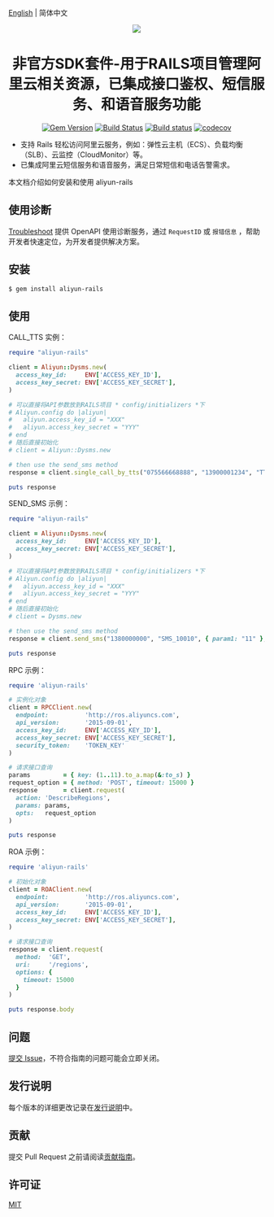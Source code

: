 [English](./README.md) | 简体中文


<p align="center">
<a href=" https://www.alibabacloud.com"><img src="https://aliyunsdk-pages.alicdn.com/icons/Aliyun.svg"></a>
</p>

<h1 align="center">非官方SDK套件-用于RAILS项目管理阿里云相关资源，已集成接口鉴权、短信服务、和语音服务功能</h1>

<p align="center">
<a href="https://badge.fury.io/rb/aliyun-rails"><img src="https://badge.fury.io/rb/aliyun-rails.svg" alt="Gem Version"></a>
<a href="https://travis-ci.org/ciscolive/aliyun-rails"><img src="https://travis-ci.org/ciscolive/aliyun-rails.svg?branch=master" alt="Build Status"></a>
<a href="https://ci.appveyor.com/project/ciscolive/aliyun-rails/branch/master"><img src="https://ci.appveyor.com/api/projects/status/uyepkk5bjbynofvu/branch/master?svg=true" alt="Build status"></a>
<a href="https://codecov.io/gh/ciscolive/aliyun-rails"><img src="https://codecov.io/gh/ciscolive/aliyun-rails/branch/master/graph/badge.svg" alt="codecov"></a>
</p>


- 支持 Rails 轻松访问阿里云服务，例如：弹性云主机（ECS）、负载均衡（SLB）、云监控（CloudMonitor）等。 
- 已集成阿里云短信服务和语音服务，满足日常短信和电话告警需求。

本文档介绍如何安装和使用 aliyun-rails

## 使用诊断

[Troubleshoot](https://troubleshoot.api.aliyun.com/?source=github_sdk) 提供 OpenAPI 使用诊断服务，通过 `RequestID` 或 `报错信息`
，帮助开发者快速定位，为开发者提供解决方案。

## 安装

```sh
$ gem install aliyun-rails
```

## 使用

CALL_TTS 实例：

```ruby
require "aliyun-rails"

client = Aliyun::Dysms.new(
  access_key_id:     ENV['ACCESS_KEY_ID'],
  access_key_secret: ENV['ACCESS_KEY_SECRET'],
)

# 可以直接将API参数放到RAILS项目 * config/initializers *下
# Aliyun.config do |aliyun|
#   aliyun.access_key_id = "XXX"
#   aliyun.access_key_secret = "YYY"
# end
# 随后直接初始化
# client = Aliyun::Dysms.new

# then use the send_sms method
response = client.single_call_by_tts("075566668888", "13900001234", "TTS_CODE", { TTS_PARAM: 2022 })

puts response

```

SEND_SMS 示例：

```ruby
require "aliyun-rails"

client = Aliyun::Dysms.new(
  access_key_id:     ENV['ACCESS_KEY_ID'],
  access_key_secret: ENV['ACCESS_KEY_SECRET'],
)

# 可以直接将API参数放到RAILS项目 * config/initializers *下
# Aliyun.config do |aliyun|
#   aliyun.access_key_id = "XXX"
#   aliyun.access_key_secret = "YYY"
# end
# 随后直接初始化
# client = Dysms.new

# then use the send_sms method
response = client.send_sms("1380000000", "SMS_10010", { param1: "11" }, "SIGN_NAME")

puts response
```

RPC 示例：

```ruby
require 'aliyun-rails'

# 实例化对象
client = RPCClient.new(
  endpoint:          'http://ros.aliyuncs.com',
  api_version:       '2015-09-01',
  access_key_id:     ENV['ACCESS_KEY_ID'],
  access_key_secret: ENV['ACCESS_KEY_SECRET'],
  security_token:    'TOKEN_KEY'
)

# 请求接口查询
params         = { key: (1..11).to_a.map(&:to_s) }
request_option = { method: 'POST', timeout: 15000 }
response       = client.request(
  action: 'DescribeRegions',
  params: params,
  opts:   request_option
)

puts response

```

ROA 示例：

```ruby
require 'aliyun-rails'

# 初始化对象
client = ROAClient.new(
  endpoint:          'http://ros.aliyuncs.com',
  api_version:       '2015-09-01',
  access_key_id:     ENV['ACCESS_KEY_ID'],
  access_key_secret: ENV['ACCESS_KEY_SECRET'],
)

# 请求接口查询
response = client.request(
  method:  'GET',
  uri:     '/regions',
  options: {
    timeout: 15000
  }
)

puts response.body
```

## 问题

[提交 Issue](https://github.com/ciscolive/aliyun-rails/issues/new/choose)，不符合指南的问题可能会立即关闭。

## 发行说明

每个版本的详细更改记录在[发行说明](CHANGELOG.md)中。

## 贡献

提交 Pull Request 之前请阅读[贡献指南](CONTRIBUTING.md)。

## 许可证

[MIT](LICENSE.md)